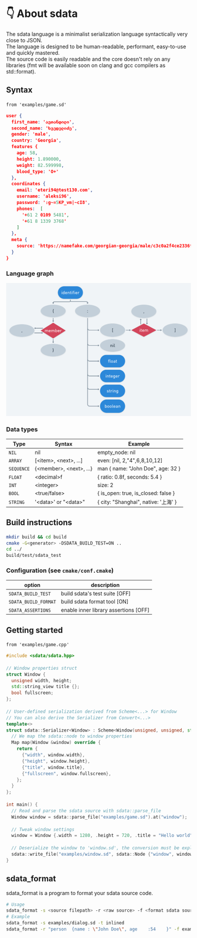 # 👇 About sdata

The sdata language is a minimalist serialization language syntactically very close to JSON.  
The language is designed to be human-readable, performant, easy-to-use and quickly mastered.  
The source code is easily readable and the core doesn't rely on any libraries (fmt will be available soon on clang and gcc
compilers as std::format).

## Syntax

```from 'examples/game.sd'```

```json
user {
  first_name: 'ავთანდილი',
  second_name: 'ხვედელიძე',
  gender: 'male',
  country: 'Georgia',
  features {
    age: 58,
    height: 1.890000,
    weight: 82.599998,
    blood_type: 'O+'
  },
  coordinates {
    email: 'eteri94@test130.com',
    username: 'aleksi96',
    password: ':g~=5KP_vm|~cI8',
    phones:  [
      '+61 2 0109 5481',
      '+61 8 1339 3768'
    ]
  },
  meta {
    source: 'https://namefake.com/georgian-georgia/male/c3c0a2f4ce2336fa49ba13e24f978f79'
  }
}
```

### Language graph
![sdata graph](sdata_graph.png)

### Data types

| Type           | Syntax                       | Example                              |
|----------------|------------------------------|--------------------------------------|
| ```NIL```      | nil                          | empty_node: nil                      |
| ```ARRAY```    | \[\<item\>, \<next\>, ...\]  | even: \[nil, 2,"4",6,8,10,12\]       |
| ```SEQUENCE``` | {\<member\>, \<next\>, ...}  | man { name: "John Doe", age: 32 }    |
| ```FLOAT```    | \<decimal\>f                 | { ratio: 0.8f, seconds: 5.4 }        |
| ```INT```      | \<integer\>                  | size: 2                              |
| ```BOOL```     | \<true/false\>               | { is_open: true, is_closed: false }  |
| ```STRING```   | \'\<data\>\' or \"\<data\>\" | { city: "Shanghai", native: \'上海\' } |

## Build instructions

```bash
mkdir build && cd build
cmake -G<generator> -DSDATA_BUILD_TEST=ON ..
cd ../
build/test/sdata_test
```

### Configuration (see ```cmake/conf.cmake```)

| option                   | description                             |
|--------------------------|-----------------------------------------|
| ```SDATA_BUILD_TEST```   | build sdata's test suite \[OFF\]        |
| ```SDATA_BUILD_FORMAT``` | build sdata format tool \[ON\]          |
| ```SDATA_ASSERTIONS```   | enable inner library assertions \[OFF\] |

## Getting started

```from 'examples/game.cpp'```

```cpp
#include <sdata/sdata.hpp>

// Window properties struct
struct Window {
  unsigned width, height;
  std::string_view title {};
  bool fullscreen;
};

// User-defined serialization derived from Scheme<...> for Window
// You can also derive the Serializer from Convert<...>
template<>
struct sdata::Serializer<Window> : Scheme<Window(unsigned, unsigned, std::string_view, bool)> {
  // We map the sdata::node to window properties
  Map map(Window &window) override {
    return {
      {"width", window.width},
      {"height", window.height},
      {"title", window.title},
      {"fullscreen", window.fullscreen},
    };
  }
};

int main() {
  // Read and parse the sdata source with sdata::parse_file
  Window window = sdata::parse_file("examples/game.sd").at("window");

  // Tweak window settings
  window = Window {.width = 1280, .height = 720, .title = "Hello world"};

  // Deserialize the window to 'window.sd', the conversion must be explicit
  sdata::write_file("examples/window.sd", sdata::Node {"window", window});
}
```

## sdata_format

sdata_format is a program to format your sdata source code.

```bash
# Usage
sdata_format -s <source filepath> -r <raw source> -f <format sdata source> -t <format template [classic/inlined/minimal]>  
# Example
sdata_format -s examples/dialog.sd -t inlined
sdata_format -r "person  {name : \"John Doe\", age    :54    }" -f examples/format.sd
```